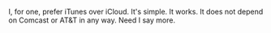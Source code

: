 I, for one, prefer iTunes over iCloud. It's simple. It works. It does not depend on Comcast or AT&amp;T in any way. Need I say more.